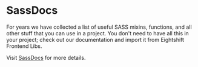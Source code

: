 # SassDocs

For years we have collected a list of useful SASS mixins, functions, and all other stuff that you can use in a project. You don't need to have all this in your project; check out our documentation and import it from Eightshift Frontend Libs.

Visit [SassDocs](https://infinum.github.io/eightshift-frontend-libs/sassdocs/) for more details.

